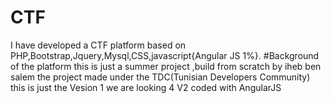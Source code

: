 # CTF
I have developed a CTF platform based on PHP,Bootstrap,Jquery,Mysql,CSS,javascript{Angular JS 1%}.
#Background of the platform 
this is just a summer project ,build from scratch by iheb ben salem
the project made under the TDC(Tunisian Developers Community)
this is just the Vesion 1 we are looking 4 V2 coded with AngularJS

